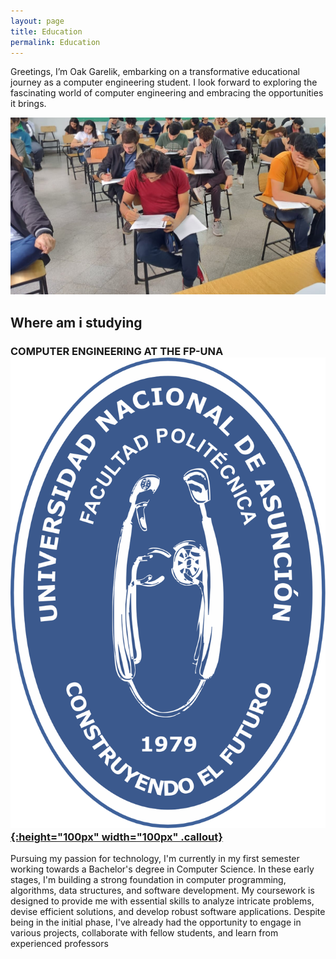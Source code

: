 ```yaml
---
layout: page
title: Education
permalink: Education
---
```

Greetings, I’m Oak Garelik, embarking on a transformative educational journey as a computer engineering student. I look forward to exploring the fascinating world of computer engineering and embracing the opportunities it brings.

<img src="assets/img/yo en clase.jpeg">

## Where am i studying

### COMPUTER ENGINEERING AT THE FP-UNA<a href="https://www.pol.una.py//" rel="some text">![img](assets/img/logos/fpuna_logo_institucional.svg){:height="100px" width="100px" .callout}</a>

Pursuing my passion for technology, I'm currently in my first semester working towards a Bachelor's degree in Computer Science. In these early stages, I'm building a strong foundation in computer programming, algorithms, data structures, and software development. My coursework is designed to provide me with essential skills to analyze intricate problems, devise efficient solutions, and develop robust software applications. Despite being in the initial phase, I've already had the opportunity to engage in various projects, collaborate with fellow students, and learn from experienced professors
